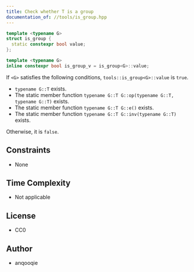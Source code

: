 ```yaml
---
title: Check whether T is a group
documentation_of: //tools/is_group.hpp
---
```


```cpp
template <typename G>
struct is_group {
  static constexpr bool value;
};

template <typename G>
inline constexpr bool is_group_v = is_group<G>::value;
```

If `<G>` satisfies the following conditions, `tools::is_group<G>::value` is `true`.

- `typename G::T` exists.
- The static member function `typename G::T G::op(typename G::T, typename G::T)` exists.
- The static member function `typename G::T G::e()` exists.
- The static member function `typename G::T G::inv(typename G::T)` exists.

Otherwise, it is `false`.

## Constraints
- None

## Time Complexity
- Not applicable

## License
- CC0

## Author
- anqooqie
